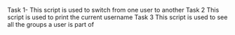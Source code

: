 Task 1- This script is used to switch from one user to another
Task 2 This script is used to print the current username
Task 3 This script is used to see all the groups a user is part of 
